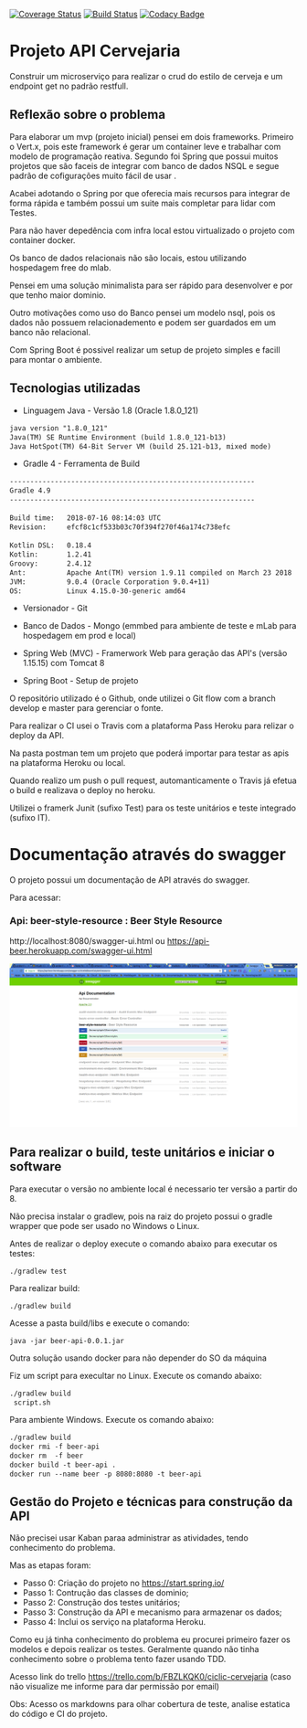 [![Coverage Status](https://coveralls.io/repos/github/ander-f-silva/beer-api/badge.svg)](https://coveralls.io/github/ander-f-silva/beer-api)
[![Build Status](https://travis-ci.org/ander-f-silva/beer-api.svg?branch=master)](https://travis-ci.org/ander-f-silva/beer-api)
[![Codacy Badge](https://api.codacy.com/project/badge/Grade/0a12834e9b4c474fa6e5dffd92c0bb9d)](https://www.codacy.com/app/ander-f-silva/beer-api?utm_source=github.com&amp;utm_medium=referral&amp;utm_content=ander-f-silva/beer-api&amp;utm_campaign=Badge_Grade)

# Projeto API Cervejaria

Construir um microserviço para realizar o crud do estilo de cerveja e um endpoint get no padrão restfull.

## Reflexão sobre o problema

Para elaborar um mvp (projeto inicial) pensei em dois frameworks.
Primeiro o Vert.x, pois este framework é gerar um container leve e trabalhar com modelo de programação reativa.
Segundo foi Spring que possui muitos projetos que são faceis de integrar com banco de dados NSQL e segue padrão de cofigurações muito fácil de usar .

Acabei adotando o Spring por que oferecia mais recursos para integrar de forma rápida e também possui um suite mais completar para lidar com Testes.

Para não haver depedência com infra local estou virtualizado o projeto com container docker.

Os banco de dados relacionais não são locais, estou utilizando hospedagem free do mlab.

Pensei em uma solução minimalista para ser rápido para desenvolver e por que tenho maior dominio. 

Outro motivações como uso do Banco pensei um modelo nsql, pois os dados não possuem relacionademento e podem ser guardados em um banco não relacional.

Com Spring Boot é possivel realizar um setup de projeto simples e facill para montar o ambiente.

## Tecnologias utilizadas

* Linguagem Java - Versão 1.8 (Oracle 1.8.0_121)

```
java version "1.8.0_121"
Java(TM) SE Runtime Environment (build 1.8.0_121-b13)
Java HotSpot(TM) 64-Bit Server VM (build 25.121-b13, mixed mode)
```

* Gradle 4 - Ferramenta de Build

```
------------------------------------------------------------
Gradle 4.9
------------------------------------------------------------

Build time:   2018-07-16 08:14:03 UTC
Revision:     efcf8c1cf533b03c70f394f270f46a174c738efc

Kotlin DSL:   0.18.4
Kotlin:       1.2.41
Groovy:       2.4.12
Ant:          Apache Ant(TM) version 1.9.11 compiled on March 23 2018
JVM:          9.0.4 (Oracle Corporation 9.0.4+11)
OS:           Linux 4.15.0-30-generic amd64
```

* Versionador - Git

* Banco de Dados - Mongo (emmbed para ambiente de teste e mLab para hospedagem em prod e local)

* Spring Web (MVC) - Framerwork Web para geração das API's (versão 1.15.15) com Tomcat 8

* Spring Boot - Setup de projeto

O repositório utilizado é o Github, onde utilizei o Git flow com a branch develop e master para gerenciar o fonte.

Para realizar o CI usei o Travis com a plataforma Pass Heroku para relizar o deploy da API.

Na pasta postman tem um projeto que poderá importar para testar  as apis na plataforma Heroku ou local.

Quando realizo um push o pull request, automanticamente o Travis já efetua o build e realizava o deploy no heroku.

Utilizei o framerk Junit (sufixo Test) para os teste unitários e teste integrado (sufixo IT).

# Documentação através do swagger

O projeto possui um documentação de API através do swagger.

Para acessar:

### Api: beer-style-resource : Beer Style Resource

http://localhost:8080/swagger-ui.html ou https://api-beer.herokuapp.com/swagger-ui.html

![Swagger](https://github.com/ander-f-silva/beer-api/blob/master/images/swagger.png)


## Para realizar o build, teste unitários e iniciar o software

Para executar o versão no ambiente local é necessario ter versão a partir do 8.

Não precisa instalar o gradlew, pois na raiz do projeto possui o gradle wrapper que pode ser usado no Windows o Linux.

Antes de realizar o deploy execute o comando abaixo para executar os testes:

```
./gradlew test
```

Para realizar build:

```
./gradlew build
```

Acesse a pasta build/libs e execute o comando:

```
java -jar beer-api-0.0.1.jar
```

Outra solução usando docker para não depender do SO da máquina

Fiz um script para execultar no Linux. Execute os comando abaixo:

```
./gradlew build
 script.sh
```
Para ambiente Windows. Execute os comando abaixo:

```
./gradlew build
docker rmi -f beer-api
docker rm  -f beer
docker build -t beer-api .
docker run --name beer -p 8080:8080 -t beer-api
```

## Gestão do Projeto e técnicas para construção da API

Não precisei usar Kaban paraa administrar as atividades, tendo conhecimento do problema.

Mas as etapas foram:

* Passo 0: Criação do projeto no https://start.spring.io/
* Passo 1: Contrução das classes de dominio;
* Passo 2: Construção dos testes unitários;
* Passo 3: Construção da API e mecanismo para armazenar os dados;
* Passo 4: Inclui os serviço na plataforma Heroku.

Como eu já tinha conhecimento do problema eu procurei primeiro fazer os modelos e depois realizar os testes.
Geralmente quando não tinha conhecimento sobre o problema tento fazer usando TDD.

Acesso link do trello https://trello.com/b/FBZLKQK0/ciclic-cervejaria (caso não visualize me informe para dar permissão por email)

Obs: Acesso os markdowns para olhar cobertura de teste, analise estatica do código e CI do projeto.
